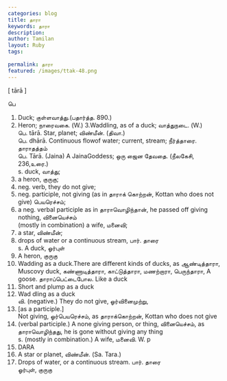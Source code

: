 ```yaml
---
categories: blog
title: தாரா
keywords: தாரா
description: 
author: Tamilan
layout: Ruby
tags: 
 
permalink: தாரா
featured: /images/ttak-48.png
---
```

  
[ tārā ]  
  
பெ  
1. Duck; குள்ளவாத்து.(பதார்த்த. 890.)  
2. Heron; நாரைவகை. (W.) 3.Waddling, as of a duck; வாத்துநடை. (W.)  
பெ. tārā. Star, planet; விண்மீன். (திவா.)  
பெ. dhārā. Continuous flowof water; current, stream; நீர்த்தாரை. தாராதத்தம்  
பெ. Tārā. (Jaina) A JainaGoddess; ஒரு ஜைன தேவதை. (நீலகேசி, 236,உரை.)  
s. duck, வாத்து;  
2. a heron, குருகு;  
3. neg. verb, they do not give;  
4. neg. participle, not giving (as in தாராக் கொற்றன், Kottan who does not give) பெயரெச்சம்;  
5. a neg. verbal participle as in தாராவொழிந்தான், he passed off giving nothing, வினையெச்சம்  
(mostly in combination) a wife, மனைவி;  
2. a star, விண்மீன்;  
3. drops of water or a continuous stream, பார். தாரை  
s. A duck, ஓர்புள்  
2. A heron, குருகு  
3. Wadding as a duck.There are different kinds of ducks, as ஆண்டித்தாரா, Muscovy duck, கண்ணாடித்தாரா, காட்டுத்தாரா, மணற்றாரா, பெருந்தாரா, A goose. தாராப்பெட்டைபோல. Like a duck  
2. Short and plump as a duck  
3. Wad dling as a duck  
வி. (negative.) They do not give, ஓர்வினைமுற்று,  
2. [as a participle.]  
Not giving, ஓர்பெயரெச்சம், as தாராக்கொற்றன், Kottan who does not give  
3. (verbal participle.) A none giving person, or thing, வினையெச்சம், as தாராவொழிந்தது, he is gone without giving any thing  
s. (mostly in combination.) A wife, மனைவி. W. p  
46. DARA  
2. A star or planet, விண்மீன். (Sa. Tara.)  
3. Drops of water, or a continuous stream. பார். தாரை  
ஓர்புள், குருகு